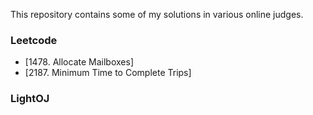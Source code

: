 This repository contains some of my solutions in various online judges.

### Leetcode
- [1478. Allocate Mailboxes]
- [2187. Minimum Time to Complete Trips]
### LightOJ
